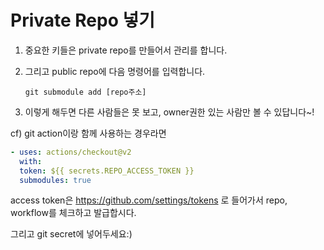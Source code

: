# Private Repo 넣기



1. 중요한 키들은 private repo를 만들어서 관리를 합니다.

2. 그리고 public repo에 다음 명령어를 입력합니다.

   ```shell
   git submodule add [repo주소]
   ```

3. 이렇게 해두면 다른 사람들은 못 보고, owner권한 있는 사람만 볼 수 있답니다~!



cf) git action이랑 함께 사용하는 경우라면

```yaml
- uses: actions/checkout@v2
  with:
  token: ${{ secrets.REPO_ACCESS_TOKEN }}
  submodules: true
```



access token은 https://github.com/settings/tokens 로 들어가서 repo, workflow를 체크하고 발급합시다.

그리고 git secret에 넣어두세요:)
